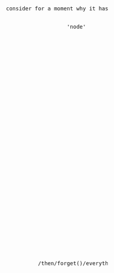<pre>










                            consider for a moment why it has been called


                                               'node'






































                                      /then/forget()/everything





                                                                                                             .
</pre>